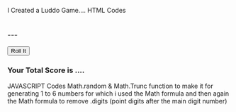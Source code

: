 I Created a Luddo Game....
HTML Codes
 <div class="container">
        <img class="image" src=""  />
        <br>
        <h3 class="number">---</h3>
        <button onclick="rollTheDisk()">Roll It</button>
        <br>
        <h3  class="score">Your Total Score is ....</h3>
    </div>
JAVASCRIPT Codes
Math.random & Math.Trunc function to make it for generating 1 to 6 numbers for which i used the Math formula and then again the Math formula to remove .digits (point digits after the main digit number)